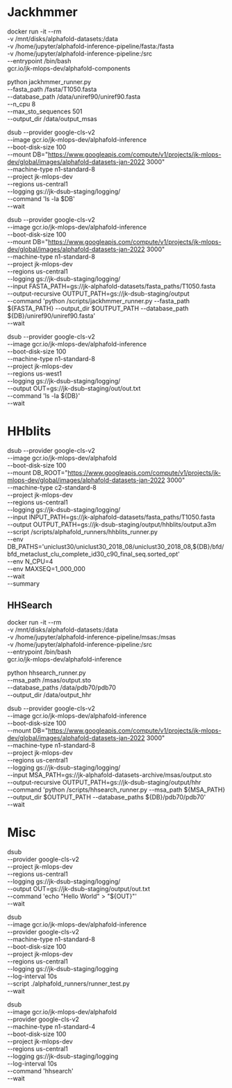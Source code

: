 # Jackhmmer

docker run -it --rm \
-v /mnt/disks/alphafold-datasets:/data \
-v /home/jupyter/alphafold-inference-pipeline/fasta:/fasta \
-v /home/jupyter/alphafold-inference-pipeline:/src \
--entrypoint /bin/bash \
gcr.io/jk-mlops-dev/alphafold-components


python jackhmmer_runner.py \
--fasta_path /fasta/T1050.fasta \
--database_path /data/uniref90/uniref90.fasta \
--n_cpu 8 \
--max_sto_sequences 501 \
--output_dir /data/output_msas






dsub --provider google-cls-v2 \
--image gcr.io/jk-mlops-dev/alphafold-inference \
--boot-disk-size 100 \
--mount DB="https://www.googleapis.com/compute/v1/projects/jk-mlops-dev/global/images/alphafold-datasets-jan-2022 3000" \
--machine-type n1-standard-8 \
--project jk-mlops-dev \
--regions us-central1 \
--logging gs://jk-dsub-staging/logging/ \
--command 'ls -la $DB' \
--wait


dsub --provider google-cls-v2 \
--image gcr.io/jk-mlops-dev/alphafold-inference \
--boot-disk-size 100 \
--mount DB="https://www.googleapis.com/compute/v1/projects/jk-mlops-dev/global/images/alphafold-datasets-jan-2022 3000" \
--machine-type n1-standard-8 \
--project jk-mlops-dev \
--regions us-central1 \
--logging gs://jk-dsub-staging/logging/ \
--input FASTA_PATH=gs://jk-alphafold-datasets/fasta_paths/T1050.fasta \
--output-recursive OUTPUT_PATH=gs://jk-dsub-staging/output \
--command 'python /scripts/jackhmmer_runner.py  --fasta_path ${FASTA_PATH} --output_dir $OUTPUT_PATH --database_path ${DB}/uniref90/uniref90.fasta' \
--wait


dsub --provider google-cls-v2 \
--image gcr.io/jk-mlops-dev/alphafold-inference \
--boot-disk-size 100 \
--machine-type n1-standard-8 \
--project jk-mlops-dev \
--regions us-west1 \
--logging gs://jk-dsub-staging/logging/ \
--output OUT=gs://jk-dsub-staging/out/out.txt \
--command 'ls -la ${DB}' \
--wait

# HHblits




dsub --provider google-cls-v2 \
--image gcr.io/jk-mlops-dev/alphafold \
--boot-disk-size 100 \
--mount DB_ROOT="https://www.googleapis.com/compute/v1/projects/jk-mlops-dev/global/images/alphafold-datasets-jan-2022 3000" \
--machine-type c2-standard-8 \
--project jk-mlops-dev \
--regions us-central1 \
--logging gs://jk-dsub-staging/logging/ \
--input INPUT_PATH=gs://jk-alphafold-datasets/fasta_paths/T1050.fasta \
--output OUTPUT_PATH=gs://jk-dsub-staging/output/hhblits/output.a3m \
--script /scripts/alphafold_runners/hhblits_runner.py \
--env DB_PATHS='uniclust30/uniclust30_2018_08/uniclust30_2018_08,${DB}/bfd/bfd_metaclust_clu_complete_id30_c90_final_seq.sorted_opt' \
--env N_CPU=4 \
--env MAXSEQ=1_000_000 \
--wait \
--summary



## HHSearch


docker run -it --rm \
-v /mnt/disks/alphafold-datasets:/data \
-v /home/jupyter/alphafold-inference-pipeline/msas:/msas \
-v /home/jupyter/alphafold-inference-pipeline:/src \
--entrypoint /bin/bash \
gcr.io/jk-mlops-dev/alphafold-inference


python hhsearch_runner.py \
--msa_path /msas/output.sto \
--database_paths /data/pdb70/pdb70 \
--output_dir /data/output_hhr

dsub --provider google-cls-v2 \
--image gcr.io/jk-mlops-dev/alphafold-inference \
--boot-disk-size 100 \
--mount DB="https://www.googleapis.com/compute/v1/projects/jk-mlops-dev/global/images/alphafold-datasets-jan-2022 3000" \
--machine-type n1-standard-8 \
--project jk-mlops-dev \
--regions us-central1 \
--logging gs://jk-dsub-staging/logging/ \
--input MSA_PATH=gs://jk-alphafold-datasets-archive/msas/output.sto \
--output-recursive OUTPUT_PATH=gs://jk-dsub-staging/output/hhr \
--command 'python /scripts/hhsearch_runner.py  --msa_path ${MSA_PATH}  --output_dir $OUTPUT_PATH --database_paths ${DB}/pdb70/pdb70' \
--wait



# Misc

dsub \
    --provider google-cls-v2 \
    --project jk-mlops-dev \
    --regions us-central1 \
    --logging gs://jk-dsub-staging/logging/ \
    --output OUT=gs://jk-dsub-staging/output/out.txt \
    --command 'echo "Hello World" > "${OUT}"' \
    --wait


dsub \
--image gcr.io/jk-mlops-dev/alphafold-inference \
--provider google-cls-v2 \
--machine-type n1-standard-8 \
--boot-disk-size 100 \
--project jk-mlops-dev \
--regions us-central1 \
--logging gs://jk-dsub-staging/logging \
--log-interval 10s \
--script ./alphafold_runners/runner_test.py \
--wait


dsub \
--image gcr.io/jk-mlops-dev/alphafold \
--provider google-cls-v2 \
--machine-type n1-standard-4 \
--boot-disk-size 100 \
--project jk-mlops-dev \
--regions us-central1 \
--logging gs://jk-dsub-staging/logging \
--log-interval 10s \
--command 'hhsearch' \
--wait

